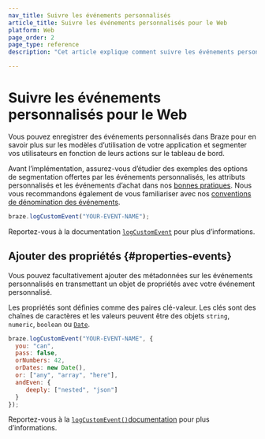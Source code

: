 ```yaml
---
nav_title: Suivre les événements personnalisés
article_title: Suivre les événements personnalisés pour le Web
platform: Web
page_order: 2
page_type: reference
description: "Cet article explique comment suivre les événements personnalisés pour le Web."

---
```


# Suivre les événements personnalisés pour le Web

Vous pouvez enregistrer des événements personnalisés dans Braze pour en savoir plus sur les modèles d’utilisation de votre application et segmenter vos utilisateurs en fonction de leurs actions sur le tableau de bord.

Avant l’implémentation, assurez-vous d’étudier des exemples des options de segmentation offertes par les événements personnalisés, les attributs personnalisés et les événements d’achat dans nos [bonnes pratiques][0]. Nous vous recommandons également de vous familiariser avec nos [conventions de dénomination des événements]({{site.baseurl}}/user_guide/data_and_analytics/custom_data/event_naming_conventions/).

```javascript
braze.logCustomEvent("YOUR-EVENT-NAME");
```

Reportez-vous à la documentation [`logCustomEvent`][1] pour plus d’informations.

## Ajouter des propriétés {#properties-events}

Vous pouvez facultativement ajouter des métadonnées sur les événements personnalisés en transmettant un objet de propriétés avec votre événement personnalisé.

Les propriétés sont définies comme des paires clé-valeur. Les clés sont des chaînes de caractères et les valeurs peuvent être des objets `string`, `numeric`, `boolean` ou [`Date`][2].

```javascript
braze.logCustomEvent("YOUR-EVENT-NAME", {
  you: "can", 
  pass: false, 
  orNumbers: 42,
  orDates: new Date(),
  or: ["any", "array", "here"],
  andEven: {
     deeply: ["nested", "json"]
  }
});
```

Reportez-vous à la [`logCustomEvent()`documentation][1] pour plus d’informations.

[0]: {{site.baseurl}}/developer_guide/platform_wide/analytics_overview/#user-data-collection
[1]: https://js.appboycdn.com/web-sdk/latest/doc/modules/braze.html#logcustomevent
[2]: http://www.w3schools.com/jsref/jsref_obj_date.asp
